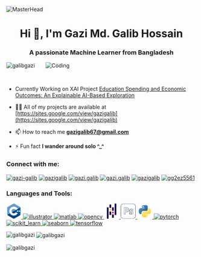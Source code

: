 ![MasterHead](https://www.abledesigneering.in/wp-content/uploads/2022/07/Industrial-1.jpg)
<h1 align="center">Hi 👋, I'm Gazi Md. Galib Hossain</h1>
<h3 align="center">A passionate Machine Learner from Bangladesh</h3>
<img align="right" alt="Coding" width="400" src="https://cdn.dribbble.com/users/1162077/screenshots/3848914/programmer.gif">

<p align="left"> <img src="https://komarev.com/ghpvc/?username=galibgazi&label=Profile%20views&color=0e75b6&style=flat" alt="galibgazi" /> </p>

<p align="left"> <a href="https://twitter.com/" target="blank"><img src="https://img.shields.io/twitter/follow/?logo=twitter&style=for-the-badge" alt="" /></a> </p>

- Currently Working on XAI Project [Education Spending and Economic Outcomes: An Explainable AI-Based Exploration](https://github.com/GalibGazi/Education-Spending)

- 👨‍💻 All of my projects are available at [https://sites.google.com/view/gazigalib](https://sites.google.com/view/gazigalib)

- 📫 How to reach me **gazigalib67@gmail.com**

- ⚡ Fun fact **I wander around solo ^_^**

<h3 align="left">Connect with me:</h3>
<p align="left">
<a href="https://linkedin.com/in/gazi-galib" target="blank"><img align="center" src="https://raw.githubusercontent.com/rahuldkjain/github-profile-readme-generator/master/src/images/icons/Social/linked-in-alt.svg" alt="gazi-galib" height="30" width="40" /></a>
<a href="https://kaggle.com/gazigalib" target="blank"><img align="center" src="https://raw.githubusercontent.com/rahuldkjain/github-profile-readme-generator/master/src/images/icons/Social/kaggle.svg" alt="gazigalib" height="30" width="40" /></a>
<a href="https://fb.com/gazi.galib" target="blank"><img align="center" src="https://raw.githubusercontent.com/rahuldkjain/github-profile-readme-generator/master/src/images/icons/Social/facebook.svg" alt="gazi.galib" height="30" width="40" /></a>
<a href="https://instagram.com/gazi.galib" target="blank"><img align="center" src="https://raw.githubusercontent.com/rahuldkjain/github-profile-readme-generator/master/src/images/icons/Social/instagram.svg" alt="gazi.galib" height="30" width="40" /></a>
<a href="https://www.youtube.com/c/gazigalib" target="blank"><img align="center" src="https://raw.githubusercontent.com/rahuldkjain/github-profile-readme-generator/master/src/images/icons/Social/youtube.svg" alt="gazigalib" height="30" width="40" /></a>
<a href="https://discord.gg/gg2ez5561" target="blank"><img align="center" src="https://raw.githubusercontent.com/rahuldkjain/github-profile-readme-generator/master/src/images/icons/Social/discord.svg" alt="gg2ez5561" height="30" width="40" /></a>
</p>

<h3 align="left">Languages and Tools:</h3>
<p align="left"> <a href="https://www.w3schools.com/cpp/" target="_blank" rel="noreferrer"> <img src="https://raw.githubusercontent.com/devicons/devicon/master/icons/cplusplus/cplusplus-original.svg" alt="cplusplus" width="40" height="40"/> </a> <a href="https://www.adobe.com/in/products/illustrator.html" target="_blank" rel="noreferrer"> <img src="https://www.vectorlogo.zone/logos/adobe_illustrator/adobe_illustrator-icon.svg" alt="illustrator" width="40" height="40"/> </a> <a href="https://www.mathworks.com/" target="_blank" rel="noreferrer"> <img src="https://upload.wikimedia.org/wikipedia/commons/2/21/Matlab_Logo.png" alt="matlab" width="40" height="40"/> </a> <a href="https://opencv.org/" target="_blank" rel="noreferrer"> <img src="https://www.vectorlogo.zone/logos/opencv/opencv-icon.svg" alt="opencv" width="40" height="40"/> </a> <a href="https://pandas.pydata.org/" target="_blank" rel="noreferrer"> <img src="https://raw.githubusercontent.com/devicons/devicon/2ae2a900d2f041da66e950e4d48052658d850630/icons/pandas/pandas-original.svg" alt="pandas" width="40" height="40"/> </a> <a href="https://www.photoshop.com/en" target="_blank" rel="noreferrer"> <img src="https://raw.githubusercontent.com/devicons/devicon/master/icons/photoshop/photoshop-line.svg" alt="photoshop" width="40" height="40"/> </a> <a href="https://www.python.org" target="_blank" rel="noreferrer"> <img src="https://raw.githubusercontent.com/devicons/devicon/master/icons/python/python-original.svg" alt="python" width="40" height="40"/> </a> <a href="https://pytorch.org/" target="_blank" rel="noreferrer"> <img src="https://www.vectorlogo.zone/logos/pytorch/pytorch-icon.svg" alt="pytorch" width="40" height="40"/> </a> <a href="https://scikit-learn.org/" target="_blank" rel="noreferrer"> <img src="https://upload.wikimedia.org/wikipedia/commons/0/05/Scikit_learn_logo_small.svg" alt="scikit_learn" width="40" height="40"/> </a> <a href="https://seaborn.pydata.org/" target="_blank" rel="noreferrer"> <img src="https://seaborn.pydata.org/_images/logo-mark-lightbg.svg" alt="seaborn" width="40" height="40"/> </a> <a href="https://www.tensorflow.org" target="_blank" rel="noreferrer"> <img src="https://www.vectorlogo.zone/logos/tensorflow/tensorflow-icon.svg" alt="tensorflow" width="40" height="40"/> </a> </p>

<p><img align="left" src="https://github-readme-stats.vercel.app/api/top-langs?username=galibgazi&show_icons=true&locale=en&layout=compact" alt="galibgazi" /></p>

<p>&nbsp;<img align="center" src="https://github-readme-stats.vercel.app/api?username=galibgazi&show_icons=true&locale=en" alt="galibgazi" /></p>

<p><img align="center" src="https://github-readme-streak-stats.herokuapp.com/?user=galibgazi&" alt="galibgazi" /></p>
